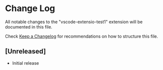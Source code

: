# Change Log

All notable changes to the "vscode-extensio-test1" extension will be documented in this file.

Check [Keep a Changelog](http://keepachangelog.com/) for recommendations on how to structure this file.

## [Unreleased]

- Initial release